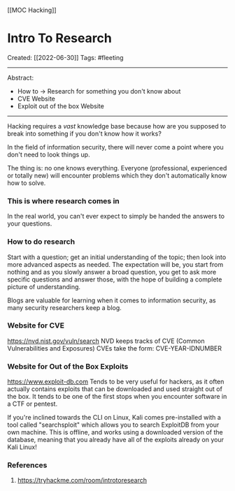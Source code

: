 [[MOC Hacking]]

# Intro To Research
Created:  [[2022-06-30]]
Tags: #fleeting 

---
Abstract:
- How to -> Research for something you don't know about
- CVE Website
- Exploit out of the box Website

---
Hacking requires a _vast_ knowledge base because how are you supposed to break into something if you don't know how it works? 


In the field of information security, 
there will never come a point where you don't need to look things up.

The thing is: no one knows everything. 
Everyone (professional, experienced or totally new) 
will encounter problems which they don't automatically know how to solve. 

### This is where research comes in 
In the real world, 
you can't ever expect to simply be handed the answers to your questions.



### How to do research
Start with a question; get an initial understanding of the topic; then look into more advanced aspects as needed. The expectation will be,  you start from nothing and as you slowly answer a broad question, you get to ask more specific questions and answer those, with the hope of building a complete picture of understanding. 


Blogs are valuable for learning when it comes to information security, 
as many security researchers keep a blog.


### Website for CVE 
https://nvd.nist.gov/vuln/search
NVD keeps tracks of CVE (Common Vulnerabilities and Exposures)
CVEs take the form: CVE-YEAR-IDNUMBER


### Website for Out of the Box Exploits
https://www.exploit-db.com
Tends to be very useful for hackers, as it often actually contains exploits that can be downloaded and used straight out of the box. It tends to be one of the first stops when you encounter software in a CTF or pentest.

If you're inclined towards the CLI on Linux, Kali comes pre-installed with a tool called "searchsploit" which allows you to search ExploitDB from your own machine. This is offline, and works using a downloaded version of the database, meaning that you already have all of the exploits already on your Kali Linux!





### References
1. https://tryhackme.com/room/introtoresearch